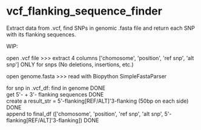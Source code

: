 # vcf_flanking_sequence_finder
Extract data from .vcf, find SNPs in genomic .fasta file and return each SNP with its flanking sequences.

WIP:

open .vcf file >>> extract 4 columns ['chomosome', 'position', 'ref snp', 'alt snp'] ONLY for snps (No deletions, insertions, etc.)

open genome.fasta >>> read with Biopython SimpleFastaParser

for snp in .vcf_df:
  find in genome DONE<br>
  get 5'- + 3'- flanking sequences DONE<br>
  create a result_str = 5'-flanking[REF/ALT]'3-flanking (50bp on each side) DONE<br>
  append to final_df (['chomosome', 'position', 'ref snp', 'alt snp', 5'-flanking[REF/ALT]'3-flanking]) DONE<br>

